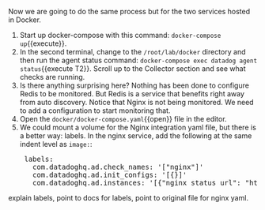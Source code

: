 Now we are going to do the same process but for the two services hosted in Docker. 

1. Start up docker-compose with this command: `docker-compose up`{{execute}}.
2. In the second terminal, change to the `/root/lab/docker` directory and then run the agent status command: `docker-compose exec datadog agent status`{{execute T2}}. Scroll up to the Collector section and see what checks are running.
3. Is there anything surprising here? Nothing has been done to configure Redis to be monitored. But Redis is a service that benefits right away from auto discovery. Notice that Nginx is not being monitored. We need to add a configuration to start monitoring that. 
4. Open the `docker/docker-compose.yaml`{{open}} file in the editor. 
5. We could mount a volume for the Nginx integration yaml file, but there is a better way: labels. In the nginx service, add the following at the same indent level as `image:`:
    <pre class="file" data-target="clipboard">
    labels:
      com.datadoghq.ad.check_names: '["nginx"]'
      com.datadoghq.ad.init_configs: '[{}]'
      com.datadoghq.ad.instances: '[{"nginx_status_url": "http://%%host%%:%%port%%/nginx_status"}]'
   </pre>

explain labels, point to docs for labels, point to original file for nginx yaml.